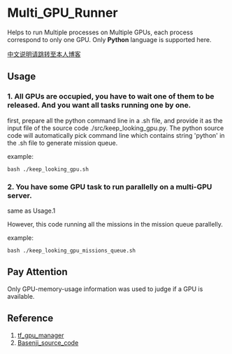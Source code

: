 # Multi_GPU_Runner
Helps to run Multiple processes on Multiple GPUs, each process correspond to only one GPU. Only **Python** language is supported here.

[中文说明请跳转至本人博客](https://www.cnblogs.com/acm-icpcer/p/13679508.html)

## Usage

### 1. All GPUs are occupied, you have to wait one of them to be released. And you want all tasks running one by one.

first, prepare all the python command line in a .sh file, and provide it as the input file of the source code ./src/keep_looking_gpu.py. The python source code will automatically pick command line which contains string 'python' in the .sh file to generate mission queue.

example:

```
bash ./keep_looking_gpu.sh
```

### 2. You have some GPU task to run parallelly on a multi-GPU server.

same as Usage.1

However, this code running all the missions in the mission queue parallelly.

example:

```
bash ./keep_looking_gpu_missions_queue.sh
```

## Pay Attention

Only GPU-memory-usage information was used to judge if a GPU is available.

## Reference
1. [tf_gpu_manager](https://github.com/QuantumLiu/tf_gpu_manager)
2. [Basenji_source_code](https://github.com/calico/basenji/blob/master/basenji/util.py)
